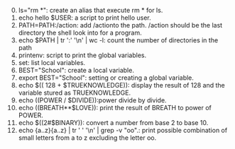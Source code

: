 0. ls="rm *": create an alias that execute rm * for ls.
1. echo hello $USER: a script to print hello user.
2. PATH=PATH:/action:  add /actionto the path. /action should be the last directory the shell look into for a program.
3. echo $PATH | tr ':' '\n' | wc -l: count the number of directories in the path
4. printenv: script to print the global variables.
5. set: list local variables.
6. BEST="School": create a local variable.
7. export BEST="School": setting or creating a global variable.
8. echo $(( 128 + $TRUEKNOWLEDGE)): display the result of 128 and the variable stured as TRUEKNOWLEDGE.
9. echo $(($POWER / $DIVIDE)):power divide by divide.
10. echo $(($BREATH**$LOVE)): print the result of BREATH to power of POWER.
11. echo $((2#$BINARY)): convert a number from base 2 to base 10.
12. echo {a..z}{a..z} | tr ' ' '\n' | grep -v "oo".: print possible combination of small letters from a to z excluding the letter oo.
